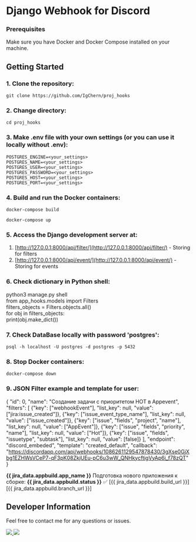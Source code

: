 # Django Webhook for Discord



### Prerequisites

Make sure you have Docker and Docker Compose installed on your machine.

## Getting Started

### 1. Clone the repository:

    git clone https://github.com/IgChern/proj_hooks

### 2. Change directory:

    cd proj_hooks

### 3. Make .env file with your own settings (or you can use it locally without .env):

    POSTGRES_ENGINE=<your_settings>
    POSTGRES_NAME=<your_settings>
    POSTGRES_USER=<your_settings>
    POSTGRES_PASSWORD=<your_settings>
    POSTGRES_HOST=<your_settings>
    POSTGRES_PORT=<your_settings>

### 4. Build and run the Docker containers:

    docker-compose build

    docker-compose up

### 5. Access the Django development server at:  
1. [http://127.0.0.1:8000/api/filter/](http://127.0.0.1:8000/api/filter/) - Storing for filters
2. [http://127.0.0.1:8000/api/event/](http://127.0.0.1:8000/api/event/) - Storing for events

### 6. Check dictionary in Python shell:
python3 manage.py shell  
from app_hooks.models import Filters  
filters_objects = Filters.objects.all()  
for obj in filters_objects:  
    print(obj.make_dict())  

### 7. Check DataBase locally with password 'postgres':

    psql -h localhost -U postgres -d postgres -p 5432

### 8. Stop Docker containers:

    docker-compose down
### 9. JSON Filter example and template for user:

{
        "id": 0,
        "name": "Создание задачи с приоритетом HOT в Appevent",
        "filters": [
            {"key": ["webhookEvent"], "list_key": null, "value": ["jira:issue_created"]},
            {"key": ["issue_event_type_name"], "list_key": null, "value": ["issue_created"]},
            {"key": ["issue", "fields", "project", "name"], "list_key": null, "value": ["AppEvent"]},
            {"key": ["issue", "fields", "priority", "name"], "list_key": null, "value": ["Hot"]},
            {"key": ["issue", "fields", "issuetype", "subtask"], "list_key": null, "value": [false]}
        ],
        "endpoint": "discord_embeded",
        "template": "created_default",
        "callback": "https://discordapp.com/api/webhooks/1086261129547878430/3gXse0GjXbg1EZHWsVCeP7-qF3pK08ZkjUEu-pC6u3wW_QNHkycftigVyAp6i_f78zQT"
        }

**{{ jira_data.appbuild.app_name }}**
Подготовка нового приложения к сборке: **{{ jira_data.appbuild.status }}** :white_check_mark:
[{{ jira_data.appbuild.build_url }}]
[{{ jira_data.appbuild.branch_url }}]





## Developer Information

Feel free to contact me for any questions or issues.

<a href="https://t.me/Igareokay" >
<img src="https://img.shields.io/badge/Telegram-2CA5E0?style=for-the-badge&logo=telegram&logoColor=white"/>
</a>
<a href="mailto:igchern95@gmail.com" >
<img src="https://img.shields.io/badge/Gmail-D14836?style=for-the-badge&logo=gmail&logoColor=white"/>
</a>